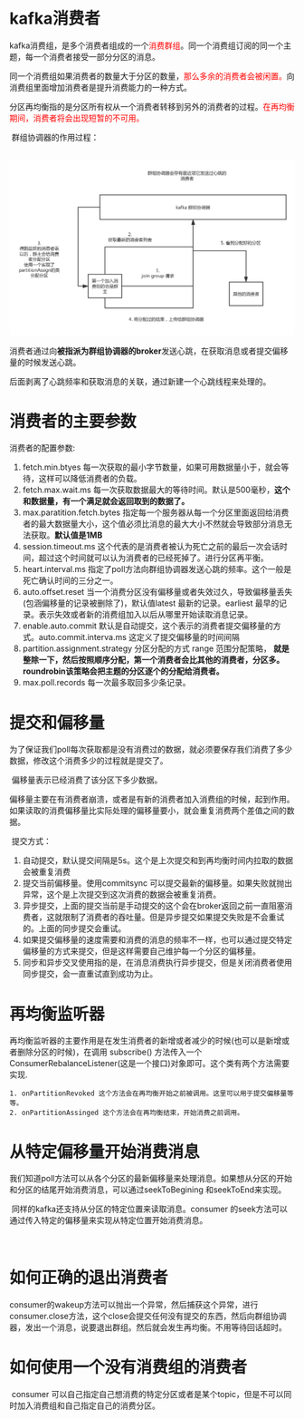 # kafka消费者

​	kafka消费组，是多个消费者组成的一个<font color="red">消费群组</font>。同一个消费组订阅的同一个主题，每一个消费者接受一部分分区的消息。

​	同一个消费组如果消费者的数量大于分区的数量，<font color="red">那么多余的消费者会被闲置。</font>向消费组里面增加消费者是提升消费能力的一种方式。

​	分区再均衡指的是分区所有权从一个消费者转移到另外的消费者的过程。<font color="red">在再均衡期间，消费者将会出现短暂的不可用。</font>

​	群组协调器的作用过程：

​		![群组协调器过程](../images/群组协调器过程.png)

​	消费者通过向**被指派为群组协调器的broker**发送心跳，在获取消息或者提交偏移量的时候发送心跳。

​	后面剥离了心跳频率和获取消息的关联，通过新建一个心跳线程来处理的。	

# 消费者的主要参数

消费者的配置参数:

1.  fetch.min.btyes 每一次获取的最小字节数量，如果可用数据量小于，就会等待，这样可以降低消费者的负载。
2.  fetch.max.wait.ms 每一次获取数据最大的等待时间。默认是500毫秒，**这个和数据量，有一个满足就会返回取到的数据了。**
   3.  max.paratition.fetch.bytes 指定每一个服务器从每一个分区里面返回给消费者的最大数据量大小，这个值必须比消息的最大大小不然就会导致部分消息无法获取。**默认值是1MB**
   4.  session.timeout.ms 这个代表的是消费者被认为死亡之前的最后一次会话时间，超过这个时间就可以认为消费者的已经死掉了。进行分区再平衡。
   5.  heart.interval.ms 指定了poll方法向群组协调器发送心跳的频率。这个一般是死亡确认时间的三分之一。
   6.  auto.offset.reset 当一个消费分区没有偏移量或者失效过久，导致偏移量丢失(包涵偏移量的记录被删除了)，默认值latest 最新的记录。earliest 最早的记录。表示失效或者新的消费组加入以后从哪里开始读取消息记录。
   7.  enable.auto.commit 默认是自动提交，这个表示的消费者提交偏移量的方式。auto.commit.interva.ms 这定义了提交偏移量的时间间隔
   8.  partition.assignment.strategy 分区分配的方式 range 范围分配策略，
         **就是整除一下，然后按照顺序分配，第一个消费者会比其他的消费者，分区多。**
         **roundrobin该策略会把主题的分区逐个的分配给消费者。**
   9.  max.poll.records 每一次最多取回多少条记录。



# 提交和偏移量

​	为了保证我们poll每次获取都是没有消费过的数据，就必须要保存我们消费了多少数据，修改这个消费多少的过程就是提交了。

​	偏移量表示已经消费了该分区下多少数据。

​	偏移量主要在有消费者崩溃，或者是有新的消费者加入消费组的时候，起到作用。如果读取的消费偏移量比实际处理的偏移量要小，就会重复消费两个差值之间的数据。

​	提交方式：

1. 自动提交，默认提交间隔是5s。这个是上次提交和到再均衡时间内拉取的数据会被重复消费
2. 提交当前偏移量。使用commitsync 可以提交最新的偏移量。如果失败就抛出异常，这个是上次提交到这次消费的数据会被重复消费。
3. 异步提交，上面的提交当前是手动提交的这个会在broker返回之前一直阻塞消费者，这就限制了消费者的吞吐量。但是异步提交如果提交失败是不会重试的。上面的同步提交会重试。
4. 如果提交偏移量的速度需要和消费的消息的频率不一样，也可以通过提交特定偏移量的方式来提交，但是这样需要自己维护每一个分区的偏移量。
5. 同步和异步交叉使用指的是，在消息消费执行异步提交，但是关闭消费者使用同步提交，会一直重试直到成功为止。



#	再均衡监听器

​	再均衡监听器的主要作用是在发生消费者的新增或者减少的时候(也可以是新增或者删除分区的时候)，在调用 subscribe() 方法传入一个ConsumerRebalanceListener(这是一个接口)对象即可。这个类有两个方法需要实现.



	1. onPartitionRevoked 这个方法会在再均衡开始之前被调用。这里可以用于提交偏移量等等。
 	2. onPartitionAssinged 这个方法会在再均衡结束，开始消费之前调用。



# 从特定偏移量开始消费消息

​	我们知道poll方法可以从各个分区的最新偏移量来处理消息。如果想从分区的开始和分区的结尾开始消费消息，可以通过seekToBegining 和seekToEnd来实现。

​	同样的kafka还支持从分区的特定位置来读取消息。consumer 的seek方法可以通过传入特定的偏移量来实现从特定位置开始消费消息。

​	

# 如何正确的退出消费者

​	consumer的wakeup方法可以抛出一个异常，然后捕获这个异常，进行consumer.close方法，这个close会提交任何没有提交的东西，然后向群组协调器，发出一个消息，说要退出群组。然后就会发生再均衡。不用等待回话超时。



# 如何使用一个没有消费组的消费者

​	consumer 可以自己指定自己想消费的特定分区或者是某个topic，但是不可以同时加入消费组和自己指定自己的消费分区。